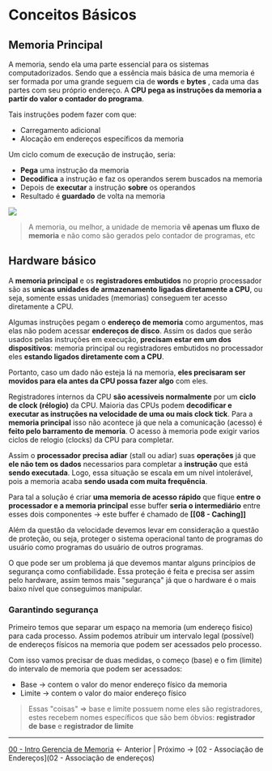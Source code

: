 # Conceitos Básicos

## Memoria Principal

A memoria, sendo ela uma parte essencial para os sistemas computadorizados.
Sendo que a essência mais básica de uma memoria é ser formada por uma grande seguem cia de **words** e **bytes** , cada uma das partes com seu próprio endereço. 
A **CPU pega as instruções da memoria a partir do valor o contador do programa**.

Tais instruções podem fazer com que:
- Carregamento adicional 
- Alocação em endereços específicos da memoria

Um ciclo comum de execução de instrução, seria:
- **Pega** uma instrução da memoria
- **Decodifica** a instrução e faz os operandos serem buscados na memoria
- Depois de **executar**  a instrução **sobre** os operandos 
- Resultado é **guardado** de volta na memoria

![](CicloComumDeExecucaoDeInstrucaoNaMemoria.drawio%20(1).svg)

> A memoria, ou melhor, a unidade de memoria **vê apenas um fluxo de memoria** e não como são gerados pelo contador de programas, etc


## Hardware básico 

A **memoria principal** e os **registradores embutidos** no proprio processador são as **unicas unidades de armazenamento ligadas diretamente a CPU**, ou seja, somente essas unidades (memorias) conseguem ter acesso diretamente a CPU.

Algumas instruções pegam o **endereço de memoria** como argumentos, mas elas não podem acessar **endereços de disco**. Assim os dados que serão usados pelas instruções em execução, **precisam estar em um dos dispositivos**: memoria principal ou registradores embutidos no processador eles **estando ligados diretamente com a CPU**.

Portanto, caso um dado não esteja lá na memoria, **eles precisaram ser movidos para ela antes da CPU possa fazer algo** com eles.

Registradores internos da CPU **são acessiveis normalmente**  por um **ciclo de clock (rélogio)** da CPU.
Maioria das CPUs podem **decodificar e executar as instruções na velocidade de uma ou mais clock tick**.
Para a **memoria principal** isso não acontece já que nela a comunicação (acesso) é **feito pelo barramento de memoria**.
O acesso à memoria pode exigir varios ciclos de relogio (clocks) da CPU para completar.

Assim o **processador** **precisa adiar** (stall ou adiar) suas **operações** já que **ele não tem os dados** necessarios para completar a **instrução** que está **sendo executada**. Logo, essa situação se escala em um nível intolerável, pois a memoria acaba **sendo usada com muita frequência**. 

Para tal a solução é criar **uma memoria de acesso rápido** que fique **entre o processador e a memoria principal**  esse buffer **seria o intermediário** entre esses dois componentes -> este buffer é chamado de **[[08 - Caching]]**

Além da questão da velocidade devemos levar em consideração a questão de proteção, ou seja, proteger o sistema operacional tanto de programas do usuário como programas do usuário de outros programas. 

O que pode ser um problema já que devemos mantar alguns princípios de segurança como confiabilidade. Essa proteção é feita e precisa ser assim pelo hardware, assim temos mais "segurança"
 já que o hardware é o mais baixo nível que conseguimos manipular.

### Garantindo segurança
Primeiro temos que separar um espaço na memoria  (um endereço fisico) para cada processo. Assim podemos atribuir um intervalo legal (possível) de endereços físicos na memoria que podem ser acessados pelo processo. 

Com isso vamos precisar de duas medidas, o começo (base) e o fim (limite) do intervalo de memoria que podem ser acessados:
- Base -> contem o valor do menor endereço físico da memoria 
- Limite -> contem o valor do maior endereço físico 

> Essas "coisas" => base e limite possuem nome eles são  registradores, estes recebem nomes específicos que são bem óbvios: **registrador de base** e **registrador de limite**




---

[00 - Intro Gerencia de Memoria](00%20-%20Intro%20Gerencia%20de%20Memoria.md) <- Anterior | Próximo -> [02 - Associação de Endereços](02 - Associação de endereços)